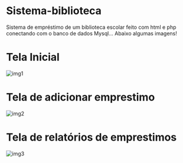# Sistema-biblioteca
Sistema de empréstimo de um biblioteca escolar feito com html e php conectando com o banco de dados Mysql... Abaixo algumas imagens!

# Tela Inicial
![img1](https://user-images.githubusercontent.com/102872656/205464639-5d2bf71a-72e2-46ae-b2d5-ecbca00f8a40.png)

# Tela de adicionar emprestimo
![img2](https://user-images.githubusercontent.com/102872656/205464704-5c658f9d-2d3b-47e8-a646-116f96f24e91.png)

# Tela de relatórios de emprestimos
![img3](https://user-images.githubusercontent.com/102872656/205464789-2537fda3-de5b-4ae7-9821-d93908083b9a.png)
